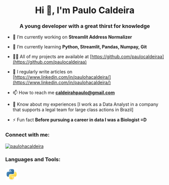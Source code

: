 <h1 align="center">Hi 👋, I'm Paulo Caldeira</h1>
<h3 align="center">A young developer with a great thirst for knowledge</h3>

- 🔭 I’m currently working on **Streamlit Address Normalizer**

- 🌱 I’m currently learning **Python, Streamlit, Pandas, Numpay, Git**

- 👨‍💻 All of my projects are available at [https://github.com/paulocaldeiraa](https://github.com/paulocaldeiraa)

- 📝 I regularly write articles on [https://www.linkedin.com/in/paulohacaldeira/](https://www.linkedin.com/in/paulohacaldeira/)

- 📫 How to reach me **caldeirahpaulo@gmail.com**

- 📄 Know about my experiences [I work as a Data Analyst in a company that supports a legal team for large class actions in Brazil]

- ⚡ Fun fact **Before pursuing a career in data I was a Biologist =D**

<h3 align="left">Connect with me:</h3>
<p align="left">
<a href="https://linkedin.com/in/paulohacaldeira" target="blank"><img align="center" src="https://raw.githubusercontent.com/rahuldkjain/github-profile-readme-generator/master/src/images/icons/Social/linked-in-alt.svg" alt="paulohacaldeira" height="30" width="40" /></a>
</p>

<h3 align="left">Languages and Tools:</h3>
<p align="left"> <a href="https://www.python.org" target="_blank" rel="noreferrer"> <img src="https://raw.githubusercontent.com/devicons/devicon/master/icons/python/python-original.svg" alt="python" width="40" height="40"/> </a> </p>
